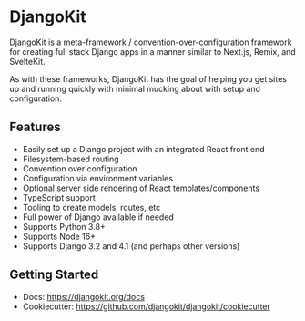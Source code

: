 # DjangoKit

DjangoKit is a meta-framework / convention-over-configuration framework
for creating full stack Django apps in a manner similar to Next.js,
Remix, and SvelteKit.

As with these frameworks, DjangoKit has the goal of helping you get
sites up and running quickly with minimal mucking about with setup and
configuration.

## Features

- Easily set up a Django project with an integrated React front end
- Filesystem-based routing
- Convention over configuration
- Configuration via environment variables
- Optional server side rendering of React templates/components
- TypeScript support
- Tooling to create models, routes, etc
- Full power of Django available if needed
- Supports Python 3.8+
- Supports Node 16+
- Supports Django 3.2 and 4.1 (and perhaps other versions)

## Getting Started

- Docs: https://djangokit.org/docs
- Cookiecutter: https://github.com/djangokit/djangokit/cookiecutter
